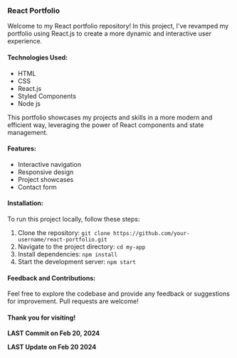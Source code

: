### React Portfolio

Welcome to my React portfolio repository! In this project, I've revamped my portfolio using React.js to create a more dynamic and interactive user experience.

#### Technologies Used:

- HTML
- CSS
- React.js
- Styled Components
- Node js

This portfolio showcases my projects and skills in a more modern and efficient way, leveraging the power of React components and state management.

#### Features:

- Interactive navigation
- Responsive design
- Project showcases
- Contact form

#### Installation:

To run this project locally, follow these steps:

1. Clone the repository: `git clone https://github.com/your-username/react-portfolio.git`
2. Navigate to the project directory: `cd my-app`
3. Install dependencies: `npm install`
4. Start the development server: `npm start`

#### Feedback and Contributions:

Feel free to explore the codebase and provide any feedback or suggestions for improvement. Pull requests are welcome!

#### Thank you for visiting!

**LAST Commit on Feb 20, 2024**

**LAST Update on Feb 20 2024**
